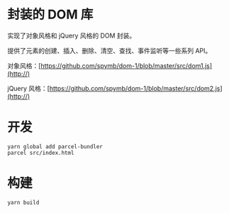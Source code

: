 # 封装的 DOM 库
实现了对象风格和 jQuery 风格的 DOM 封装。

提供了元素的创建、插入、删除、清空、查找、事件监听等一些系列 API。

对象风格：[https://github.com/spymb/dom-1/blob/master/src/dom1.js](http://)

jQuery 风格：[https://github.com/spymb/dom-1/blob/master/src/dom2.js](http://)

# 开发

```
yarn global add parcel-bundler
parcel src/index.html

```

# 构建

```
yarn build
```
